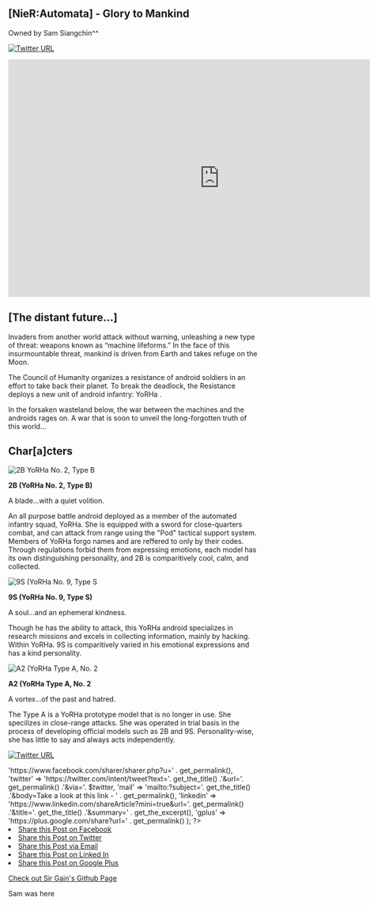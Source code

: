 ## **[NieR:Automata] - Glory to Mankind** 
Owned by Sam Siangchin^^     

[![Twitter URL](https://img.shields.io/twitter/url/https/twitter.com/siangchinsam.svg?style=social&label=Follow%20%40siangchinsam)](https://twitter.com/siangchinsam)

<iframe width="853" height="480" src="https://www.youtube.com/embed/mOQwMLWEJrg" title="YouTube video player" frameborder="0" allow="accelerometer; autoplay; clipboard-write; encrypted-media; gyroscope; picture-in-picture" allowfullscreen></iframe>


## **[The distant future…]**

 Invaders from another world attack without warning, unleashing a new type of threat: weapons known as “machine lifeforms.” In the face of this insurmountable threat, mankind is driven from Earth and takes refuge on the Moon.

 The Council of Humanity organizes a resistance of android soldiers in an effort to take back their planet. To break the deadlock, the Resistance deploys a new unit of android infantry: YoRHa .

 In the forsaken wasteland below, the war between the machines and the androids rages on. A war that is soon to unveil the long-forgotten truth of this world...


## Char[a]cters

 ![2B YoRHa No. 2, Type B](https://venturebeat.com/wp-content/uploads/2017/08/nierautomata-1280-1-1488398963732_1280w.jpg?fit=750%2C422&strip=all)
                                                                                                                        
**2B (YoRHa No. 2, Type B)**

 A blade...with a quiet volition.
 
An all purpose battle android deployed as a member of the automated infantry squad, YoRHa. She is equipped with a sword for close-quarters combat, and can attack from range using the "Pod" tactical support system. Members of YoRHa forgo names and are reffered to only by their codes. Through regulations forbid them from expressing emotions, each model has its own distinguishing personality, and 2B is comparitively cool, calm, and collected.






 ![9S (YoRHa No. 9, Type S](https://www.platinumgames.com/wp-content/uploads/2016/03/9S.jpg)

 **9S (YoRHa No. 9, Type S)**

 A soul...and an ephemeral kindness.
 
Though he has the ability to attack, this YoRHa android specializes in research missions and excels in collecting information, mainly by hacking. Within YoRHa. 9S is comparitively varied in his emotional expressions and has a kind personality.



![A2 (YoRHa Type A, No. 2](https://www.platinumgames.com/wp-content/uploads/2016/03/A2-1.jpg)

**A2 (YoRHa Type A, No. 2**

 A vortex...of the past and hatred.
 
The Type A is a YoRHa prototype model that is no longer in use. She specilizes in close-range attacks. She was operated in trial basis in the process of developing official models such as 2B and 9S. Personality-wise, she has little to say and always acts independently.  



[![Twitter URL](https://img.shields.io/twitter/url/https/twitter.com/bukotsunikki.svg?style=social&label=Follow%20%40bukotsunikki)](https://twitter.com/bukotsunikki)



<?php
    // Get access to $post object
    global $post;
    
    // Get twitter handle
    $twitter = get_field('twitter', 'options');
    
    // define links
    $links = array(
        'facebook' => 'https://www.facebook.com/sharer/sharer.php?u=' . get_permalink(),
        'twitter'  => 'https://twitter.com/intent/tweet?text='. get_the_title() .'&url='. get_permalink() .'&via='. $twitter,
        'mail'     => 'mailto:?subject='. get_the_title() .'&body=Take a look at this link - ' . get_permalink(),
        'linkedin' => 'https://www.linkedin.com/shareArticle?mini=true&url='. get_permalink() .'&title='. get_the_title() .'&summary=' . get_the_excerpt(),
        'gplus'    => 'https://plus.google.com/share?url=' . get_permalink()
    );
?>

<nav class="share" role="menu" aria-label="Share Links">
    <li class="share__item">
        <a href="<?php echo $links['facebook']; ?>" class="share__link"><span class="icon icon--xlarge icon--social-fb"></span><span class="is-hidden">Share this Post on Facebook</span></a>
    </li>
    <li class="share__item">
        <a href="<?php echo $links['twitter']; ?>" class="share__link"><span class="icon icon--xlarge icon--social-tw"></span><span class="is-hidden">Share this Post on Twitter</span></a>
    </li>
    <li class="share__item">
        <a href="<?php echo $links['mail']; ?>" class="share__link"><span class="icon icon--xlarge icon--social-mail"></span><span class="is-hidden">Share this Post via Email</span></a>
    </li>
    <li class="share__item">
        <a href="<?php echo $links['linkedin']; ?>" class="share__link"><span class="icon icon--xlarge icon--social-li"></span><span class="is-hidden">Share this Post on Linked In</span></a>
    </li>
    <li class="share__item">
        <a href="<?php echo $links['gplus']; ?>" class="share__link"><span class="icon icon--xlarge icon--social-gp"></span><span class="is-hidden">Share this Post on Google Plus</span></a>
    </li>
</nav>









    
  
  
  
  
  
  
  
  
  
 [Check out Sir Gain's Github Page](https://641n.github.io/)

 Sam was here
